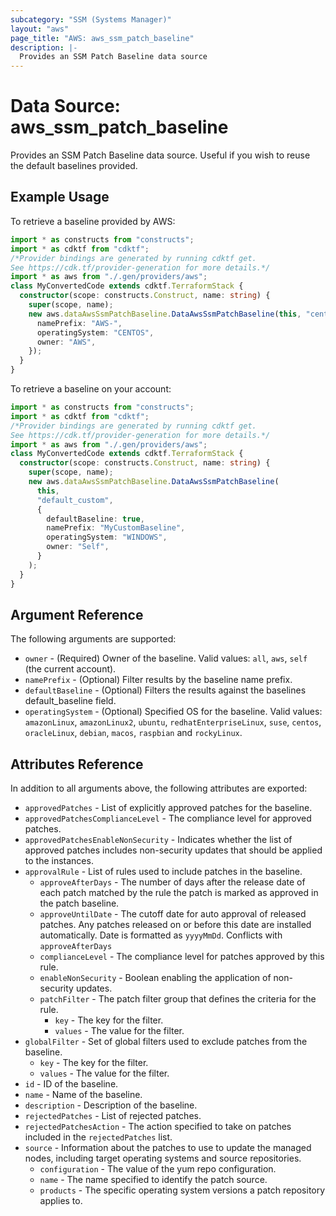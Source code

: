 ```yaml
---
subcategory: "SSM (Systems Manager)"
layout: "aws"
page_title: "AWS: aws_ssm_patch_baseline"
description: |-
  Provides an SSM Patch Baseline data source
---
```


# Data Source: aws_ssm_patch_baseline

Provides an SSM Patch Baseline data source. Useful if you wish to reuse the default baselines provided.

## Example Usage

To retrieve a baseline provided by AWS:

```typescript
import * as constructs from "constructs";
import * as cdktf from "cdktf";
/*Provider bindings are generated by running cdktf get.
See https://cdk.tf/provider-generation for more details.*/
import * as aws from "./.gen/providers/aws";
class MyConvertedCode extends cdktf.TerraformStack {
  constructor(scope: constructs.Construct, name: string) {
    super(scope, name);
    new aws.dataAwsSsmPatchBaseline.DataAwsSsmPatchBaseline(this, "centos", {
      namePrefix: "AWS-",
      operatingSystem: "CENTOS",
      owner: "AWS",
    });
  }
}

```

To retrieve a baseline on your account:

```typescript
import * as constructs from "constructs";
import * as cdktf from "cdktf";
/*Provider bindings are generated by running cdktf get.
See https://cdk.tf/provider-generation for more details.*/
import * as aws from "./.gen/providers/aws";
class MyConvertedCode extends cdktf.TerraformStack {
  constructor(scope: constructs.Construct, name: string) {
    super(scope, name);
    new aws.dataAwsSsmPatchBaseline.DataAwsSsmPatchBaseline(
      this,
      "default_custom",
      {
        defaultBaseline: true,
        namePrefix: "MyCustomBaseline",
        operatingSystem: "WINDOWS",
        owner: "Self",
      }
    );
  }
}

```

## Argument Reference

The following arguments are supported:

* `owner` - (Required) Owner of the baseline. Valid values: `all`, `aws`, `self` (the current account).
* `namePrefix` - (Optional) Filter results by the baseline name prefix.
* `defaultBaseline` - (Optional) Filters the results against the baselines default_baseline field.
* `operatingSystem` - (Optional) Specified OS for the baseline. Valid values: `amazonLinux`, `amazonLinux2`, `ubuntu`, `redhatEnterpriseLinux`, `suse`, `centos`, `oracleLinux`, `debian`, `macos`, `raspbian` and `rockyLinux`.

## Attributes Reference

In addition to all arguments above, the following attributes are exported:

* `approvedPatches` - List of explicitly approved patches for the baseline.
* `approvedPatchesComplianceLevel` - The compliance level for approved patches.
* `approvedPatchesEnableNonSecurity` - Indicates whether the list of approved patches includes non-security updates that should be applied to the instances.
* `approvalRule` - List of rules used to include patches in the baseline.
    * `approveAfterDays` - The number of days after the release date of each patch matched by the rule the patch is marked as approved in the patch baseline.
    * `approveUntilDate` - The cutoff date for auto approval of released patches. Any patches released on or before this date are installed automatically. Date is formatted as `yyyyMmDd`. Conflicts with `approveAfterDays`
    * `complianceLevel` - The compliance level for patches approved by this rule.
    * `enableNonSecurity` - Boolean enabling the application of non-security updates.
    * `patchFilter` - The patch filter group that defines the criteria for the rule.
        * `key` - The key for the filter.
        * `values` - The value for the filter.
* `globalFilter` - Set of global filters used to exclude patches from the baseline.
    * `key` - The key for the filter.
    * `values` - The value for the filter.
* `id` - ID of the baseline.
* `name` - Name of the baseline.
* `description` - Description of the baseline.
* `rejectedPatches` - List of rejected patches.
* `rejectedPatchesAction` - The action specified to take on patches included in the `rejectedPatches` list.
* `source` - Information about the patches to use to update the managed nodes, including target operating systems and source repositories.
    * `configuration` - The value of the yum repo configuration.
    * `name` - The name specified to identify the patch source.
    * `products` - The specific operating system versions a patch repository applies to.

<!-- cache-key: cdktf-0.17.0-pre.15 input-3aac77d6c283033f410b684c6994010ae1f0e43c2ce434e171c2cdc6b3918a1c -->